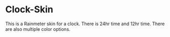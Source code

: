 # Clock-Skin
This is a Rainmeter skin for a clock. There is 24hr time and 12hr time. There are also multiple color options.
